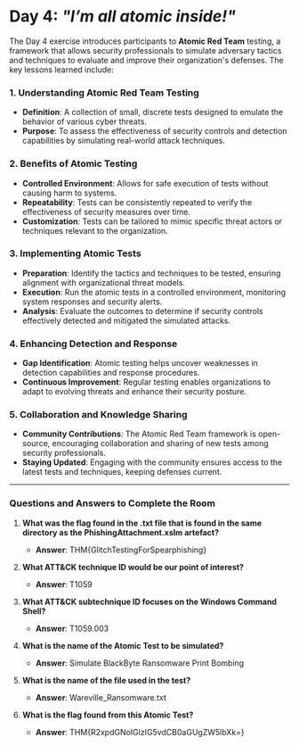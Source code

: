 # Day 4: *"I’m all atomic inside!"*

The Day 4 exercise introduces participants to **Atomic Red Team** testing, a framework that allows security professionals to simulate adversary tactics and techniques to evaluate and improve their organization's defenses. The key lessons learned include:

### 1. Understanding Atomic Red Team Testing
- **Definition**: A collection of small, discrete tests designed to emulate the behavior of various cyber threats.
- **Purpose**: To assess the effectiveness of security controls and detection capabilities by simulating real-world attack techniques.

### 2. Benefits of Atomic Testing
- **Controlled Environment**: Allows for safe execution of tests without causing harm to systems.
- **Repeatability**: Tests can be consistently repeated to verify the effectiveness of security measures over time.
- **Customization**: Tests can be tailored to mimic specific threat actors or techniques relevant to the organization.

### 3. Implementing Atomic Tests
- **Preparation**: Identify the tactics and techniques to be tested, ensuring alignment with organizational threat models.
- **Execution**: Run the atomic tests in a controlled environment, monitoring system responses and security alerts.
- **Analysis**: Evaluate the outcomes to determine if security controls effectively detected and mitigated the simulated attacks.

### 4. Enhancing Detection and Response
- **Gap Identification**: Atomic testing helps uncover weaknesses in detection capabilities and response procedures.
- **Continuous Improvement**: Regular testing enables organizations to adapt to evolving threats and enhance their security posture.

### 5. Collaboration and Knowledge Sharing
- **Community Contributions**: The Atomic Red Team framework is open-source, encouraging collaboration and sharing of new tests among security professionals.
- **Staying Updated**: Engaging with the community ensures access to the latest tests and techniques, keeping defenses current.

---

### Questions and Answers to Complete the Room

1. **What was the flag found in the .txt file that is found in the same directory as the PhishingAttachment.xslm artefact?**  
   - **Answer**: THM{GlitchTestingForSpearphishing}

2. **What ATT&CK technique ID would be our point of interest?**  
   - **Answer**: T1059

3. **What ATT&CK subtechnique ID focuses on the Windows Command Shell?**  
   - **Answer**: T1059.003

4. **What is the name of the Atomic Test to be simulated?**  
   - **Answer**: Simulate BlackByte Ransomware Print Bombing

5. **What is the name of the file used in the test?**  
   - **Answer**: Wareville_Ransomware.txt

6. **What is the flag found from this Atomic Test?**  
   - **Answer**: THM{R2xpdGNoIGlzIG5vdCB0aGUgZW5lbXk=}
